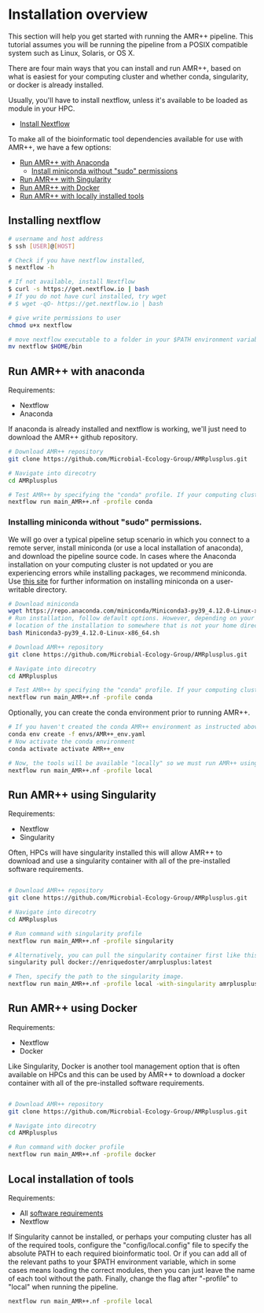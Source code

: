 # Installation overview
This section will help you get started with running the AMR++ pipeline. This tutorial assumes you will be running the pipeline from a POSIX compatible system such as Linux, Solaris, or OS X.

There are four main ways that you can install and run AMR++, based on what is easiest for your computing cluster and whether conda, singularity, or docker is already installed. 

Usually, you'll have to install nextflow, unless it's available to be loaded as module in your HPC.
* [Install Nextflow](#installing-nextflow)

To make all of the bioinformatic tool dependencies available for use with AMR++, we have a few options:
* [Run AMR++ with Anaconda](#run-amr-with-anaconda)
    * [Install miniconda without "sudo" permissions](#installing-miniconda-without-sudo-permissions)
* [Run AMR++ with Singularity](#run-amr-using-singularity)
* [Run AMR++ with Docker](#run-amr-using-docker)
* [Run AMR++ with locally installed tools](#local-installation-of-tools)

## Installing nextflow

```bash
# username and host address
$ ssh [USER]@[HOST]

# Check if you have nextflow installed,
$ nextflow -h

# If not available, install Nextflow
$ curl -s https://get.nextflow.io | bash
# If you do not have curl installed, try wget
# $ wget -qO- https://get.nextflow.io | bash

# give write permissions to user
chmod u+x nextflow

# move nextflow executable to a folder in your $PATH environment variable. For example:
mv nextflow $HOME/bin
```

## Run AMR++ with anaconda
Requirements:
* Nextflow
* Anaconda

If anaconda is already installed and nextflow is working, we'll just need to download the AMR++ github repository.

```bash
# Download AMR++ repository
git clone https://github.com/Microbial-Ecology-Group/AMRplusplus.git

# Navigate into direcotry
cd AMRplusplus

# Test AMR++ by specifying the "conda" profile. If your computing cluster uses the slurm scheduler, use the "conda_slurm" profile.
nextflow run main_AMR++.nf -profile conda
```



### Installing miniconda without "sudo" permissions.

We will go over a typical pipeline setup scenario in which you connect to a remote server, install miniconda (or use a local installation of anaconda), and download the pipeline source code. In cases where the Anaconda installation on your computing cluster is not updated or you are experiencing errors while installing packages, we recommend miniconda. Use [this site](https://conda.io/projects/conda/en/latest/user-guide/install/linux.html) for further information on installing miniconda on a user-writable directory. 

```bash
# Download miniconda
wget https://repo.anaconda.com/miniconda/Miniconda3-py39_4.12.0-Linux-x86_64.sh
# Run installation, follow default options. However, depending on your computing cluster when you are prompted, you should consider changing the 
# location of the installation to somewhere that is not your home directory which can have storage limits.
bash Miniconda3-py39_4.12.0-Linux-x86_64.sh

# Download AMR++ repository
git clone https://github.com/Microbial-Ecology-Group/AMRplusplus.git

# Navigate into direcotry
cd AMRplusplus

# Test AMR++ by specifying the "conda" profile. If your computing cluster uses the slurm scheduler, use the "conda_slurm" profile.
nextflow run main_AMR++.nf -profile conda
```

Optionally, you can create the conda environment prior to running AMR++.

```bash
# If you haven't created the conda AMR++ environment as instructed above, go ahead and do that here:
conda env create -f envs/AMR++_env.yaml
# Now activate the conda environment
conda activate activate AMR++_env

# Now, the tools will be available "locally" so we must run AMR++ using the "local" profile.
nextflow run main_AMR++.nf -profile local

```

## Run AMR++ using Singularity

Requirements:
* Nextflow
* Singularity

Often, HPCs will have singularity installed this will allow AMR++ to download and use a singularity container with all of the pre-installed software requirements.

```bash

# Download AMR++ repository
git clone https://github.com/Microbial-Ecology-Group/AMRplusplus.git

# Navigate into direcotry
cd AMRplusplus

# Run command with singularity profile
nextflow run main_AMR++.nf -profile singularity

# Alternatively, you can pull the singularity container first like this:
singularity pull docker://enriquedoster/amrplusplus:latest

# Then, specify the path to the singularity image.
nextflow run main_AMR++.nf -profile local -with-singularity amrplusplus_latest.sif

```

## Run AMR++ using Docker

Requirements:
* Nextflow
* Docker

Like Singularity, Docker is another tool management option that is often available on HPCs and this can be used by AMR++ to download a docker container with all of the pre-installed software requirements.

```bash

# Download AMR++ repository
git clone https://github.com/Microbial-Ecology-Group/AMRplusplus.git

# Navigate into direcotry
cd AMRplusplus

# Run command with docker profile
nextflow run main_AMR++.nf -profile docker

```



## Local installation of tools

Requirements:
* All [software requirements](https://github.com/Microbial-Ecology-Group/AMRplusplus/blob/master/docs/requirements.md)
* Nextflow


If Singularity cannot be installed, or perhaps your computing cluster has all of the required tools, configure the "config/local.config" file to specify the absolute PATH to each required bioinformatic tool. Or if you can add all of the relevant paths to your $PATH environment variable, which in some cases means loading the correct modules, then you can just leave the name of each tool without the path. Finally, change the flag after "-profile" to "local" when running the pipeline.

```bash
nextflow run main_AMR++.nf -profile local
 ```
